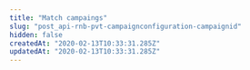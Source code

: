 ```yaml
---
title: "Match campaings"
slug: "post_api-rnb-pvt-campaignconfiguration-campaignid"
hidden: false
createdAt: "2020-02-13T10:33:31.285Z"
updatedAt: "2020-02-13T10:33:31.285Z"
---
```

